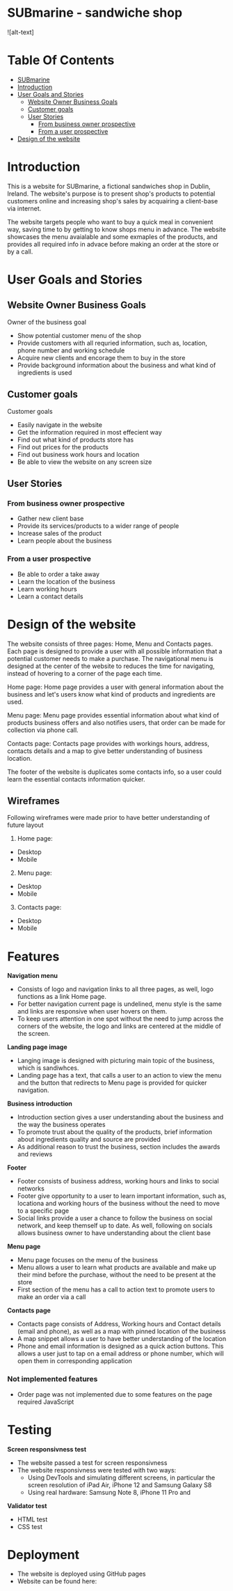 # SUBmarine - sandwiche shop

![alt-text]


# Table Of Contents


- [SUBmarine](#milestone-1-project--sourdough-bakes)
- [Introduction](#introduction)
- [User Goals and Stories](#user-goals-and-stories)
  * [Website Owner Business Goals](#website-owner-business-goals)
  * [Customer goals](#customer-goals)
  * [User Stories](#user-stories)
    + [From business owner prospective](#from-business-owner-prospective)
    + [From a user prospective](#from-a-user-prospective)
- [Design of the website](#design-of-the-website)
  

# Introduction

This is a website for SUBmarine, a fictional sandwiches shop in Dublin, Ireland. The website's purpose is to present shop's products to potential customers online and increasing shop's sales by acquairing a client-base via internet.

The website targets people who want to buy a quick meal in convenient way, saving time to by getting to know shops menu in advance. The website showcases the menu avaialable and some exmaples of the products, and provides all required info in advace before making an order at the store or by a call.

# User Goals and Stories

## Website Owner Business Goals
Owner of the business goal

* Show potential customer menu of the shop
* Provide customers with all requried information, such as, location, phone number and working schedule 
* Acquire new clients and encorage them to buy in the store
* Provide background information about the business and what kind of ingredients is used

## Customer goals
Customer goals

  * Easily navigate in the website
  * Get the information required in most effecient way
  * Find out what kind of products store has
  * Find out prices for the products
  * Find out business work hours and location
  * Be able to view the website on any screen size


## User Stories

### From business owner prospective

  * Gather new client base
  * Provide its services/products to a wider range of people
  * Increase sales of the product
  * Learn people about the business


### From a user prospective

  * Be able to order a take away
  * Learn the location of the business
  * Learn working hours
  * Learn a contact details

# Design of the website

The website consists of three pages: Home, Menu and Contacts pages. Each page is designed to provide a user with all possible information that a potential customer needs to make a purchase. The navigational menu is designed at the center of the website to reduces the time for navigating, instead of hovering to a corner of the page each time.

Home page:
Home page provides a user with general information about the business and let's users know what kind of products and ingredients are used.

Menu page: 
Menu page provides essential information about what kind of products business offers and also notifies users, that order can be made for collection via phone call.

Contacts page:
Contacts page provides with workings hours, address, contacts details and a map to give better understanding of business location.

The footer of the website is duplicates some contacts info, so a user could learn the essential contacts information quicker.

## Wireframes

Following wireframes were made prior to have better understanding of future layout

1. Home page:
  * Desktop
  * Mobile
2. Menu page:
  * Desktop
  * Mobile
3. Contacts page:
  * Desktop
  * Mobile

##

# Features

  __Navigation menu__

  - Consists of logo and navigation links to all three pages, as well, logo functions as a link Home page.
  - For better navigation current page is undelined, menu style is the same and links are responsive when user hovers on them.
  - To keep users attention in one spot without the need to jump across the corners of the website, the logo and links are centered at the middle of the screen.

  __Landing page image__

  - Langing image is designed with picturing main topic of the business, which is sandiwhces. 
  - Landing page has a text, that calls a user to an action to view the menu and the button that redirects to Menu page is provided for quicker navigation.

  __Business introduction__

  - Introduction section gives a user understanding about the business and the way the business operates
  - To promote trust about the quality of the products, brief information about ingredients quality and source are provided
  - As additional reason to trust the business, section includes the awards and reviews

  __Footer__

  - Footer consists of business address, working hours and links to social networks
  - Footer give opportunity to a user to learn important information, such as, locationa and working hours of the business without the need to move to a specific page
  - Social links provide a user a chance to follow the business on social network, and keep themself up to date. As well, following on socials allows business owner to have understanding about the client base

  __Menu page__

  - Menu page focuses on the menu of the business
  - Menu allows a user to learn what products are available and make up their mind before the purchase, without the need to be present at the store
  - First section of the menu has a call to action text to promote users to make an order via a call

  __Contacts page__

  - Contacts page consists of Address, Working hours and Contact details (email and phone), as well as a map with pinned location of the business
  - A map snippet allows a user to have better understanding of the location
  - Phone and email information is designed as a quick action buttons. This allows a user just to tap on a email address or phone number, which will open them in corresponding application

  ### Not implemented features

  - Order page was not implemented due to some features on the page required JavaScript

  # Testing
  
  __Screen responsivness test__

  - The website passed a test for screen responsivness
  - The website responsivness were tested with two ways:
    - Using DevTools and simulating different screens, in particular the screen resolution of iPad Air, iPhone 12 and Samsung Galaxy S8
    - Using real hardware: Samsung Note 8, iPhone 11 Pro and 

  __Validator test__

  - HTML test
  - CSS test 

  # Deployment

  - The website is deployed using GitHub pages
  - Website can be found here: 